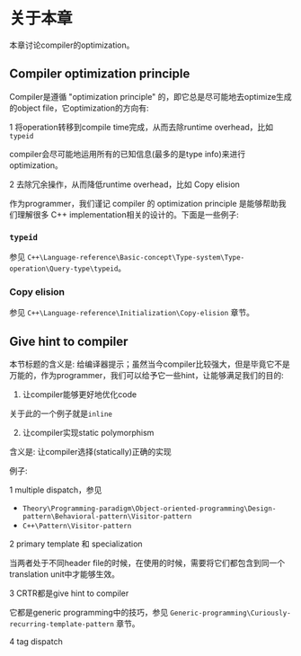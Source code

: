 # 关于本章

本章讨论compiler的optimization。

## Compiler optimization principle

Compiler是遵循 "optimization principle" 的，即它总是尽可能地去optimize生成的object file，它optimization的方向有:

1 将operation转移到compile time完成，从而去除runtime overhead，比如 `typeid`

compiler会尽可能地运用所有的已知信息(最多的是type info)来进行optimization。

2 去除冗余操作，从而降低runtime overhead，比如 Copy elision

作为programmer，我们谨记 compiler 的 optimization principle 是能够帮助我们理解很多 C++ implementation相关的设计的。下面是一些例子:

### `typeid`

参见 `C++\Language-reference\Basic-concept\Type-system\Type-operation\Query-type\typeid`。



### Copy elision

参见 `C++\Language-reference\Initialization\Copy-elision` 章节。



## Give hint to compiler

本节标题的含义是: 给编译器提示；虽然当今compiler比较强大，但是毕竟它不是万能的，作为programmer，我们可以给予它一些hint，让能够满足我们的目的: 

1) 让compiler能够更好地优化code

关于此的一个例子就是`inline`

2) 让compiler实现static polymorphism

含义是: 让compiler选择(statically)正确的实现

例子:

1 multiple dispatch，参见

- `Theory\Programming-paradigm\Object-oriented-programming\Design-pattern\Behavioral-pattern\Visitor-pattern`
- `C++\Pattern\Visitor-pattern`

2 primary template 和 specialization

当两者处于不同header file的时候，在使用的时候，需要将它们都包含到同一个translation unit中才能够生效。

3 CRTR都是give hint to compiler

它都是generic programming中的技巧，参见 `Generic-programming\Curiously-recurring-template-pattern` 章节。

4 tag dispatch

